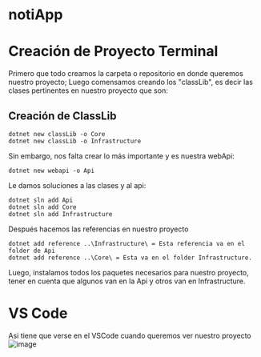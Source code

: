 # notiApp
# Creación de Proyecto Terminal
Primero que todo creamos la carpeta o repositorio en donde queremos nuestro proyecto;
Luego comensamos creando los "classLib", es decir las clases pertinentes en nuestro proyecto que son:
## Creación de ClassLib
```
dotnet new classLib -o Core
dotnet new classLib -o Infrastructure
```
Sin embargo, nos falta crear lo más importante y es nuestra webApi:
```
dotnet new webapi -o Api
```
Le damos soluciones a las clases y al api:
```
dotnet sln add Api
dotnet sln add Core
dotnet sln add Infrastructure
```
Después hacemos las referencias en nuestro proyecto
```
dotnet add reference ..\Infrastructure\ = Esta referencia va en el folder de Api
dotnet add reference ..\Core\ = Esta va en el folder Infrastructure.
```
Luego, instalamos todos los paquetes necesarios para nuestro proyecto, 
tener en cuenta que algunos van en la Api y otros van en Infrastructure.

# VS Code
Asi tiene que verse en el VSCode cuando queremos ver nuestro proyecto
![image](https://drive.google.com/uc?export=view&id=1pst95gYdKZcRnal7iGLq47HFKBkr4lsm)